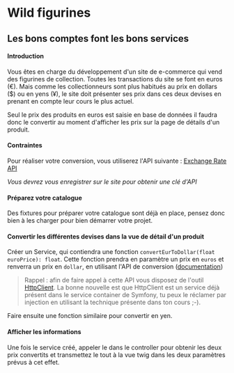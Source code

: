 # Wild figurines

## Les bons comptes font les bons services

#### Introduction

Vous êtes en charge du développement d'un site de e-commerce qui vend des figurines de collection. Toutes les transactions du site se font en euros (€). Mais comme les collectionneurs sont plus habitués au prix en dollars ($) ou en yens (¥), le site doit présenter ses prix dans ces deux devises en prenant en compte leur cours le plus actuel.

Seul le prix des produits en euros est saisie en base de données il faudra donc le convertir au moment d'afficher les prix sur la page de détails d'un produit.

#### Contraintes
Pour réaliser votre conversion, vous utiliserez l'API suivante : [Exchange Rate API](https://www.exchangerate-api.com/)

*Vous devrez vous enregistrer sur le site pour obtenir une clé d'API*

#### Préparez votre catalogue

Des fixtures pour préparer votre catalogue sont déjà en place, pensez donc bien à les charger pour bien démarrer votre projet.

#### Convertir les différentes devises dans la vue de détail d'un produit

Créer un Service, qui contiendra une fonction `convertEurToDollar(float euroPrice): float`. 
Cette fonction prendra en paramètre un prix en `euros` et renverra un prix en `dollar`, en utilisant l'API de conversion ([documentation](https://www.exchangerate-api.com/docs/pair-conversion-requests))

>Rappel : afin de faire appel à cette API vous disposez de l'outil [HttpClient](https://symfony.com/doc/current/http_client.html). 
La bonne nouvelle est que HttpClient est un service déjà présent dans le service container de Symfony, tu peux le réclamer par injection en utilisant la technique présente dans ton cours ;-).

Faire ensuite une fonction similaire pour convertir en yen.

#### Afficher les informations

Une fois le service créé, appeler le dans le controller pour obtenir les deux prix convertits et transmettez le tout à la vue twig dans les deux paramètres prévus à cet effet.
